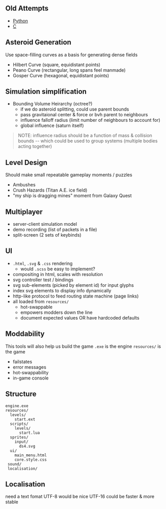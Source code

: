 ## Old Attempts

 * [Python](https://bitbucket.org/snake-biscuits/starwar)
 * [C](https://bitbucket.org/snake-biscuits/starduel)


## Asteroid Generation

Use space-filling curves as a basis for generating dense fields

 * Hilbert Curve (square, equidistant points)
 * Peano Curve (rectangular, long spans feel manmade)
 * Gosper Curve (hexagonal, equidistant points)


## Simulation simplification

 * Bounding Volume Heirarchy (octree?)
   - if we do asteroid splitting, could use parent bounds
   - pass gravitaional center & force or bvh parent to neighbours
   - influence falloff radius (limit number of neighbours to account for)
   - global influence (saturn itself)

> NOTE: influence radius should be a function of mass & collision bounds
> -- which could be used to group systems (multiple bodies acting together)


## Level Design

Should make small repeatable gameplay moments / puzzles
 * Ambushes
 * Crush Hazards (Titan A.E. ice field)
 * "my ship is dragging mines" moment from Galaxy Quest


## Multiplayer

 * server-client simulation model
 * demo recording (list of packets in a file)
 * split-screen (2 sets of keybinds)


## UI

 * `.html`, `.svg` & `.css` rendering
   - would `.scss` be easy to implement?
 * compositing in html, scales with resolution
 * svg controller test / bindings
 * svg sub-elements (picked by element id) for input glyphs
 * index svg elements to display info dynamically
 * http-like protocol to feed routing state machine (page links)
 * all loaded from `resources/`
   - hot-swappable
   - empowers modders down the line
   - document expected values OR have hardcoded defaults


## Moddability

This tools will also help us build the game
`.exe` is the engine
`resources/` is the game
 * failstates
 * error messages
 * hot-swappability
 * in-game console


## Structure

```
engine.exe
resources/
  levels/
    start.ext
  scripts/
    levels/
      start.lua
  sprites/
    input/
      ds4.svg
  ui/
    main_menu.html
    core.style.css
 sound/
 localisation/
```


## Localisation

need a text fomat
UTF-8 would be nice
UTF-16 could be faster & more stable
